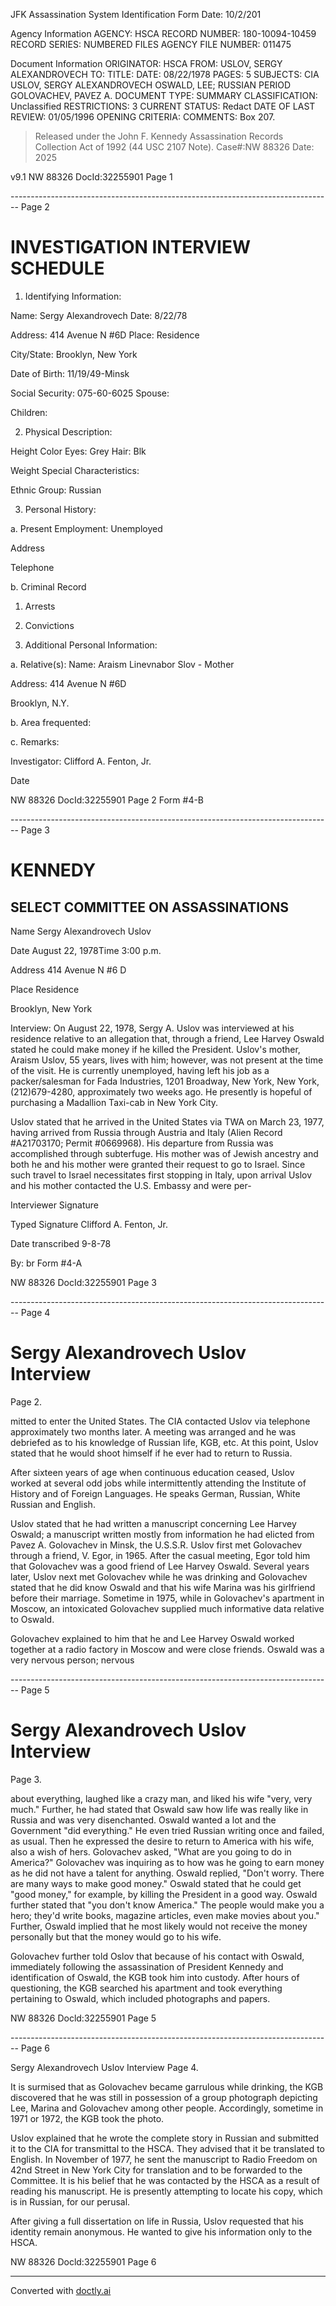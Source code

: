 JFK Assassination System
Identification Form
Date: 10/2/201

Agency Information
AGENCY: HSCA
RECORD NUMBER: 180-10094-10459
RECORD SERIES: NUMBERED FILES
AGENCY FILE NUMBER: 011475

Document Information
ORIGINATOR: HSCA
FROM: USLOV, SERGY ALEXANDROVECH
TO:
TITLE:
DATE: 08/22/1978
PAGES: 5
SUBJECTS: CIA
USLOV, SERGY ALEXANDROVECH
OSWALD, LEE; RUSSIAN PERIOD
GOLOVACHEV, PAVEZ A.
DOCUMENT TYPE: SUMMARY
CLASSIFICATION: Unclassified
RESTRICTIONS: 3
CURRENT STATUS: Redact
DATE OF LAST REVIEW: 01/05/1996
OPENING CRITERIA:
COMMENTS: Box 207.

> Released under the John F. Kennedy
> Assassination Records Collection Act of
> 1992 (44 USC 2107 Note). Case#:NW
> 88326 Date: 2025

v9.1
NW 88326 DocId:32255901 Page 1


-------------------------------------------------------------------------------- Page 2

# INVESTIGATION INTERVIEW SCHEDULE

1. Identifying Information:

Name: Sergy Alexandrovech Date: 8/22/78

Address: 414 Avenue N #6D Place: Residence

City/State: Brooklyn, New York

Date of Birth: 11/19/49-Minsk

Social Security: 075-60-6025 Spouse:

Children:

2. Physical Description:

Height Color Eyes: Grey Hair: Blk

Weight Special Characteristics:

Ethnic Group: Russian

3. Personal History:

a. Present Employment: Unemployed

Address

Telephone

b. Criminal Record

   1. Arrests

   2. Convictions

4. Additional Personal Information:

a. Relative(s): Name: Araism Linevnabor Slov - Mother

Address: 414 Avenue N #6D

Brooklyn, N.Y.

b. Area frequented:

c. Remarks:

Investigator: Clifford A. Fenton, Jr.

Date

NW 88326 DocId:32255901 Page 2 Form #4-B


-------------------------------------------------------------------------------- Page 3

# KENNEDY

## SELECT COMMITTEE ON ASSASSINATIONS

Name Sergy Alexandrovech Uslov

Date August 22, 1978Time 3:00 p.m.

Address 414 Avenue N #6 D

Place Residence

Brooklyn, New York

Interview: On August 22, 1978, Sergy A. Uslov was interviewed at his residence relative to an allegation that, through a friend, Lee Harvey Oswald stated he could make money if he killed the President. Uslov's mother, Araism Uslov, 55 years, lives with him; however, was not present at the time of the visit. He is currently unemployed, having left his job as a packer/salesman for Fada Industries, 1201 Broadway, New York, New York, (212)679-4280, approximately two weeks ago. He presently is hopeful of purchasing a Madallion Taxi-cab in New York City.

Uslov stated that he arrived in the United States via TWA on March 23, 1977, having arrived from Russia through Austria and Italy (Alien Record #A21703170; Permit #0669968). His departure from Russia was accomplished through subterfuge. His mother was of Jewish ancestry and both he and his mother were granted their request to go to Israel. Since such travel to Israel necessitates first stopping in Italy, upon arrival Uslov and his mother contacted the U.S. Embassy and were per-

Interviewer Signature

Typed Signature Clifford A. Fenton, Jr.

Date transcribed 9-8-78

By: br Form #4-A

NW 88326 DocId:32255901 Page 3


-------------------------------------------------------------------------------- Page 4

# Sergy Alexandrovech Uslov Interview
Page 2.

mitted to enter the United States. The CIA contacted Uslov via telephone approximately two months later. A meeting was arranged and he was debriefed as to his knowledge of Russian life, KGB, etc. At this point, Uslov stated that he would shoot himself if he ever had to return to Russia.

After sixteen years of age when continuous education ceased, Uslov worked at several odd jobs while intermittently attending the Institute of History and of Foreign Languages. He speaks German, Russian, White Russian and English.

Uslov stated that he had written a manuscript concerning Lee Harvey Oswald; a manuscript written mostly from information he had elicted from Pavez A. Golovachev in Minsk, the U.S.S.R. Uslov first met Golovachev through a friend, V. Egor, in 1965. After the casual meeting, Egor told him that Golovachev was a good friend of Lee Harvey Oswald. Several years later, Uslov next met Golovachev while he was drinking and Golovachev stated that he did know Oswald and that his wife Marina was his girlfriend before their marriage. Sometime in 1975, while in Golovachev's apartment in Moscow, an intoxicated Golovachev supplied much informative data relative to Oswald.

Golovachev explained to him that he and Lee Harvey Oswald worked together at a radio factory in Moscow and were close friends. Oswald was a very nervous person; nervous


-------------------------------------------------------------------------------- Page 5

# Sergy Alexandrovech Uslov Interview
Page 3.

about everything, laughed like a crazy man, and liked his wife "very, very much." Further, he had stated that Oswald saw how life was really like in Russia and was very disenchanted. Oswald wanted a lot and the Government "did everything." He even tried Russian writing once and failed, as usual. Then he expressed the desire to return to America with his wife, also a wish of hers. Golovachev asked, "What are you going to do in America?" Golovachev was inquiring as to how was he going to earn money as he did not have a talent for anything. Oswald replied, "Don't worry. There are many ways to make good money." Oswald stated that he could get "good money," for example, by killing the President in a good way. Oswald further stated that "you don't know America." The people would make you a hero; they'd write books, magazine articles, even make movies about you." Further, Oswald implied that he most likely would not receive the money personally but that the money would go to his wife.

Golovachev further told Oslov that because of his contact with Oswald, immediately following the assassination of President Kennedy and identification of Oswald, the KGB took him into custody. After hours of questioning, the KGB searched his apartment and took everything pertaining to Oswald, which included photographs and papers.

NW 88326 Docld:32255901 Page 5


-------------------------------------------------------------------------------- Page 6

Sergy Alexandrovech Uslov Interview
Page 4.

It is surmised that as Golovachev became garrulous while drinking, the KGB discovered that he was still in possession of a group photograph depicting Lee, Marina and Golovachev among other people. Accordingly, sometime in 1971 or 1972, the KGB took the photo.

Uslov explained that he wrote the complete story in Russian and submitted it to the CIA for transmittal to the HSCA. They advised that it be translated to English. In November of 1977, he sent the manuscript to Radio Freedom on 42nd Street in New York City for translation and to be forwarded to the Committee. It is his belief that he was contacted by the HSCA as a result of reading his manuscript. He is presently attempting to locate his copy, which is in Russian, for our perusal.

After giving a full dissertation on life in Russia, Uslov requested that his identity remain anonymous. He wanted to give his information only to the HSCA.

NW 88326 Docld:32255901 Page 6


---
Converted with [doctly.ai](https://doctly.ai)